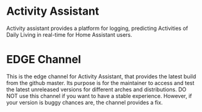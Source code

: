 # Activity Assistant
Activity assistant provides a platform for logging, predicting Activities of Daily Living in real-time for Home Assistant users. 

# EDGE Channel
This is the edge channel for Activity Assistant, that provides the latest build from the github master. Its purpose is for the maintainer to access and test the latest unreleased versions for different arches and distributions. DO NOT use this channel if you want to have a stable experience. However, if your version is buggy chances are, the channel provides a fix.